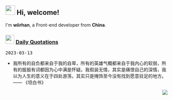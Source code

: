 <h2> <img src="https://emojis.slackmojis.com/emojis/images/1577982316/7421/typingcat.gif?1577982316" width="30" /> Hi, welcome! </h2>

I'm **wiirhan**, a Front-end developer from **China**.

<h3> <img src="https://emojis.slackmojis.com/emojis/images/1621024394/39092/cat-roll.gif?1621024394" width="28" /> <a href="https://github.com/xrkffgg/xrkffgg/blob/master/quotations.md"> Daily Quotations</a></h3>

<kbd>2023-03-13</kbd>

- 我所有的自负都来自于我的自卑，所有的英雄气概都来自于我内心的软弱，所有的振振有词都因为心中满是怀疑。我假装无情，其实是痛恨自己的深情，我以为人生的意义在于四处游荡，其实只是掩饰至今没有找到愿意驻足的地方。 —— 《坦白书》

<!-- Randomly taken from quotations.md -->

<p align="right">
<img src="https://visitor-badge.glitch.me/badge?page_id=wiirhan.wiirhan" />
</p>
